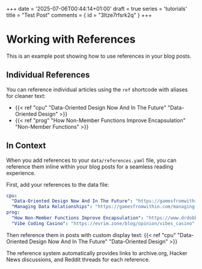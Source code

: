 +++
date = '2025-07-06T00:44:14+01:00'
draft = true
series = 'tutorials'
title = "Test Post"
comments = { id = "3ltze7rfsrk2q" }
+++

# Working with References

This is an example post showing how to use references in your blog posts.

## Individual References

You can reference individual articles using the `ref` shortcode with aliases for cleaner text:

- {{< ref "cpu" "Data-Oriented Design Now And In The Future" "Data-Oriented Design" >}}
- {{< ref "prog" "How Non-Member Functions Improve Encapsulation" "Non-Member Functions" >}}

## In Context

When you add references to your `data/references.yaml` file, you can reference them inline within your blog posts for a seamless reading experience.

First, add your references to the data file:

```yaml
cpu:
  "Data-Oriented Design Now And In The Future": "https://gamesfromwithin.com/data-oriented-design-now-and-in-the-future"
  "Managing Data Relationships": "https://gamesfromwithin.com/managing-data-relationships"
prog:
  "How Non-Member Functions Improve Encapsulation": "https://www.drdobbs.com/cpp/how-non-member-functions-improve-encapsu/184401197"
  "Vibe Coding Casino": "https://evrim.zone/blog/opinion/vibes_casino"
```

Then reference them in posts with custom display text: {{< ref "cpu" "Data-Oriented Design Now And In The Future" "Data-Oriented Design" >}}

The reference system automatically provides links to archive.org, Hacker News discussions, and Reddit threads for each reference.
